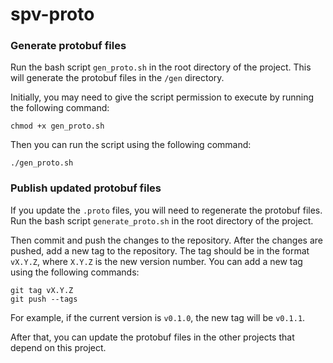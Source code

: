 # spv-proto

### Generate protobuf files
Run the bash script `gen_proto.sh` in the root directory of the project. This will generate the protobuf files in the `/gen` directory.

Initially, you may need to give the script permission to execute by running the following command:
```agsl
chmod +x gen_proto.sh
```

Then you can run the script using the following command:

```
./gen_proto.sh
```

### Publish updated protobuf files
If you update the `.proto` files, you will need to regenerate the protobuf files. Run the bash script `generate_proto.sh` in the root directory of the project.

Then commit and push the changes to the repository. After the changes are pushed, add a new tag to the repository.
The tag should be in the format `vX.Y.Z`, where `X.Y.Z` is the new version number. You can add a new tag using the following commands:

```
git tag vX.Y.Z
git push --tags
```

For example, if the current version is `v0.1.0`, the new tag will be `v0.1.1`.

After that, you can update the protobuf files in the other projects that depend on this project.